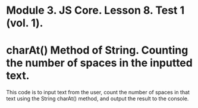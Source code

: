 # Module 3. JS Core. Lesson 8. Test 1 (vol. 1).

# charAt() Method of String. Counting the number of spaces in the inputted text.

This code is to input text from the user, count the number of spaces in that text using the String charAt() method, and output the result to the console.
